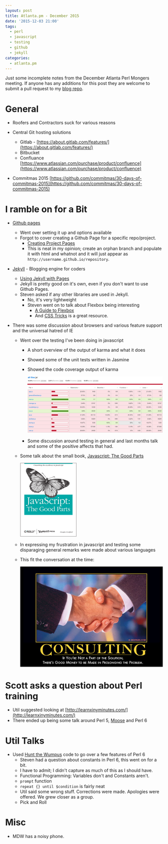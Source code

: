 ```yaml
---
layout: post
title: Atlanta.pm - December 2015
date: '2015-12-03 21:00'
tags:
  - perl
  - javascript
  - testing
  - github
  - jekyll
categories:
  - atlanta.pm
---
```


Just some incomplete notes from the December Atlanta Perl Mongers meeting. If anyone has any additions for this post they are welcome to submit a pull request to my [blog repo](https://github.com/Woody2143/woody2143.github.io).

# General
- Roofers and Contractors suck for various reasons
- Central Git hosting solutions
  - Gitlab - [https://about.gitlab.com/features/](https://about.gitlab.com/features/)
  - Bitbucket
  - Confluance [https://www.atlassian.com/purchase/product/confluence](https://www.atlassian.com/purchase/product/confluence)

- Commitmas 2015 [https://github.com/commitmas/30-days-of-commitmas-2015](https://github.com/commitmas/30-days-of-commitmas-2015)

# I ramble on for a Bit
- [Github pages](http://pages.github.com)
  - Went over setting it up and options available
  - Forgot to cover creating a Github Page for a specific repo/project.
    - [Creating Project Pages](https://help.github.com/articles/creating-project-pages-manually/)
    - This is neat in my opinion; create an orphan branch and populate it with html and whatnot and it will just appear as `http://username.github.io/repository`.

- [Jekyll](http://jekyllrb.com/) - Blogging engine for coders
  - [Using Jekyll with Pages](https://help.github.com/articles/using-jekyll-with-pages/)
  - Jekyll is pretty good on it's own, even if you don't want to use Github Pages.
  - Steven asked if any other libraries are used in Jekyll.
    - No, it's very lightweight
    - Steven went on to talk about Flexbox being interesting
      - [A Guide to Flexbox](https://css-tricks.com/snippets/css/a-guide-to-flexbox/)
      - And [CSS Tricks](https://css-tricks.com) is a great resource.

- There was some discussion about browsers and various feature support and the universal hatred of IE
  - Went over the testing I've been doing in javascript
    - A short overview of the output of karma and what it does
    - Showed some of the unit tests written in Jasmine
    - Showed the code coverage output of karma

      ![Karma Coverage](/assets/karma_coverage_screenshot_2015-12-03_21-45-38.png)

    - Some discussion around testing in general and last months talk and some of the positive affects that had.

  - Some talk about the small book, [Javascript: The Good Parts](http://shop.oreilly.com/product/9780596517748.do)

    ![The Good Parts](/assets/js_tgp.gif)

  - In expressing my frustration in javascript and testing some disparaging general remarks were made about various languages
  - This fit the conversation at the time:

    ![Consulting](/assets/consultingdemotivator_grande.jpeg)

# Scott asks a question about Perl training
- Util suggested looking at [http://learnxinyminutes.com/](http://learnxinyminutes.com/)
- There ended up being some talk around Perl 5, [Moose](https://metacpan.org/pod/Moose) and Perl 6

# Util Talks
- Used [Hunt the Wumpus](http://rosettacode.org/wiki/Hunt_The_Wumpus) code to go over a few features of Perl 6
  - Steven had a question about constants in Perl 6, this went on for a bit.
  - I have to admit; I didn't capture as much of this as I should have.
  - Functional Programming: Variables don't and Constants aren't.
  - `prompt` function
  - `repeat {} until $condition` is fairly neat
  - Util said some wrong stuff. Corrections were made. Apologies were offered. We grew closer as a group.
  - Pick and Roll

# Misc
- MDW has a noisy phone.

